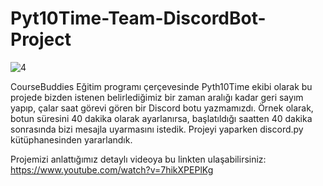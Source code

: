 # Pyt10Time-Team-DiscordBot-Project


![4](https://user-images.githubusercontent.com/72699045/131234065-77b15a64-01f8-4e35-bfed-11507e02b8a2.png)



CourseBuddies Eğitim programı çerçevesinde Pyth10Time ekibi olarak bu projede bizden istenen belirlediğimiz bir zaman aralığı kadar geri sayım yapıp, çalar saat görevi gören bir Discord botu yazmamızdı. Örnek olarak, botun süresini 40 dakika olarak ayarlanırsa, başlatıldığı saatten 40 dakika sonrasında bizi mesajla uyarmasını istedik. Projeyi yaparken discord.py kütüphanesinden yararlandık.

Projemizi anlattığımız detaylı videoya bu linkten ulaşabilirsiniz:
https://www.youtube.com/watch?v=7hikXPEPlKg

